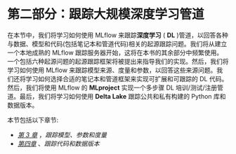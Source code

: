 # 第二部分：跟踪大规模深度学习管道

在本节中，我们将学习如何使用 MLflow 来跟踪**深度学习** ( **DL** )管道，以回答各种与数据、模型和代码(包括笔记本和管道代码)相关的起源跟踪问题。我们将从建立一个本地成熟的 MLflow 跟踪服务器开始，这将在本书的其余部分中频繁使用。一个包括六种起源问题的起源跟踪框架将被提出来指导我们的实现。然后，我们将学习如何使用 MLflow 来跟踪模型来源、度量和参数，以回答这些来源问题。我们还将学习如何选择合适的笔记本和管道框架来实现可扩展和可跟踪的 DL 代码。然后，我们将使用 MLflow 的 **MLproject** 实现一个多步骤 DL 培训/测试/注册管道。最后，我们将学习如何使用 **Delta Lake** 跟踪公共和私有构建的 Python 库和数据版本。

本节包括以下章节:

*   [*第 3 章*](B18120_03_ePub.xhtml#_idTextAnchor040) ，*跟踪模型、参数和度量*
*   [*第四章*](B18120_04_ePub.xhtml#_idTextAnchor050) 、*跟踪代码和数据版本*